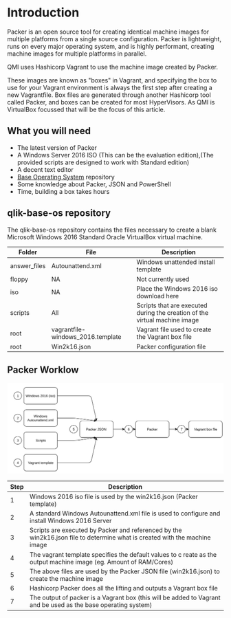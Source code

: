 # Introduction

Packer is an open source tool for creating identical machine images for multiple platforms from a single source configuration. Packer is lightweight, runs on every major operating system, and is highly performant, creating machine images for multiple platforms in parallel. 

QMI uses Hashicorp Vagrant to use the machine image created by Packer.

These images are known as "boxes" in Vagrant, and specifying the box to use for your Vagrant environment is always the first step after creating a new Vagrantfile.  Box files are generated through another Hashicorp tool called Packer, and boxes can be created for most HyperVisors.  As QMI is VirtualBox focussed that will be the focus of this article.

## What you will need

* The latest version of Packer 
* A Windows Server 2016 ISO (This can be the evaluation edition),(The provided scripts are designed to work with Standard edition)
* A decent text editor
* [Base Operating System](https://github.com/Qlik-Partner-Tools/qlik-base-os) repository
* Some knowledge about Packer, JSON and PowerShell
* Time, building a box takes hours

## qlik-base-os repository
The qlik-base-os repository contains the files necessary to create a blank Microsoft Windows 2016 Standard Oracle VirtualBox virtual machine.  

| Folder | File | Description|
|--------|------|------------|
| answer_files| Autounattend.xml| Windows unattended install template|
| floppy | NA | Not currently used|
| iso | NA | Place the Windows 2016 iso download here|
| scripts | All | Scripts that are executed during the creation of the virtual machine image |
| root | vagrantfile-windows_2016.template | Vagrant file used to create the Vagrant box file |
| root | Win2k16.json | Packer configuration file |

## Packer Worklow

![packer-workflow](../img/packer-workflow.png)

| Step | Description |
|------|-------------|
|1| Windows 2016 iso file is used by the win2k16.json (Packer template)|
|2| A standard Windows Autounattend.xml file is used to configure and install Windows 2016 Server|
|3| Scripts are executed by Packer and referenced by the win2k16.json file to determine what is created with the machine image |
|4| The vagrant template specifies the default values to c reate as the output machine image (eg. Amount of RAM/Cores)
|5| The above files are used by the Packer JSON file (win2k16.json) to create the machine image
|6| Hashicorp Packer does all the lifting and outputs a Vagrant box file
|7| The output of packer is a Vagrant box (this will be added to Vagrant and be used as the base operating system) 